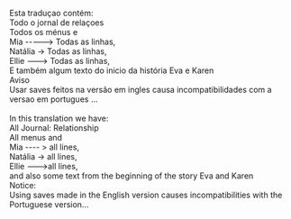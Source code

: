 Esta traduçao contém:<br />
Todo o jornal de relaçoes<br />
Todos os ménus e <br />
Mia -----> Todas as linhas,<br />
Natália -> Todas as linhas,<br />
Ellie ---> Todas as linhas,<br />
E também algum texto do inicio da história Eva e Karen<br />
Aviso <br />
Usar saves feitos na versão em ingles causa incompatibilidades com a versao em portugues ...<br />
<br />
In this translation we have:<br />
All Journal: Relationship<br />
All menus and <br />
Mia ---- > all lines,<br />
Natália -> all lines,<br />
Ellie --->all lines,<br />
and also some text from the beginning of the story Eva and Karen<br />
Notice:<br />
Using saves made in the English version causes incompatibilities with the Portuguese version...<br />
